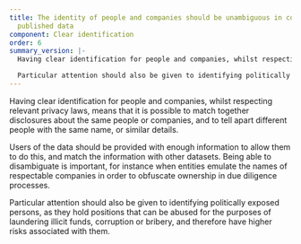 ```yaml
---
title: The identity of people and companies should be unambiguous in collected and
  published data
component: Clear identification
order: 6
summary_version: |-
  Having clear identification for people and companies, whilst respecting relevant privacy laws, means that it is possible to match together disclosures about the same people or companies, and to tell apart different people with the same name, or similar details.

  Particular attention should also be given to identifying politically exposed persons.
---
```


Having clear identification for people and companies, whilst respecting relevant privacy laws, means that it is possible to match together disclosures about the same people or companies, and to tell apart different people with the same name, or similar details. 

Users of the data should be provided with enough information to allow them to do this, and match the information with other datasets. Being able to disambiguate is important, for instance when entities emulate the names of respectable companies in order to obfuscate ownership in due diligence processes. 

Particular attention should also be given to identifying politically exposed persons, as they hold positions that can be abused for the purposes of laundering illicit funds, corruption or bribery, and therefore have higher risks associated with them.